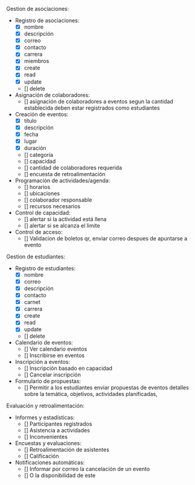 Gestion de asociaciones:
- Registro de asociaciones:
  - [x] nombre
  - [x] descripción
  - [x] correo
  - [x] contacto
  - [x] carrera
  - [x] miembros
  - [x] create
  - [x] read
  - [x] update
  - [] delete
- Asignación de colaboradores:
  - [] asignación de colaboradores a eventos segun la cantidad establecida deben estar registrados como estudiantes
- Creación de eventos:
  - [x] título
  - [x] descripción
  - [x] fecha
  - [x] lugar
  - [x] duración
  - [] categoría
  - [] capacidad
  - [] cantidad de colaboradores requerida
  - [] encuesta de retroalimentación
- Programación de actividades/agenda:
  - [] horarios
  - [] ubicaciones
  - [] colaborador responsable
  - [] recursos necesarios
- Control de capacidad:
  - [] alertar si la actividad está llena
  - [] alertar si se alcanza el limite
- Control de acceso:
  - [] Validacion de boletos qr, enviar correo despues de apuntarse a evento


Gestion de estudiantes:
- Registro de estudiantes:
  - [x] nombre
  - [x] correo
  - [x] descripción
  - [x] contacto
  - [x] carnet
  - [x] carrera
  - [x] create
  - [x] read
  - [x] update
  - [] delete
- Calendario de eventos:
  - [] Ver calendario eventos
  - [] Inscribirse en eventos
- Inscripción a eventos:
  - [] Inscripción basado en capacidad
  - [] Cancelar inscripción
- Formulario de propuestas:
  - [] Permitir a los estudiantes enviar propuestas de eventos detalles sobre la temática, objetivos, actividades planificadas, 
  

Evaluación y retroalimentación:
- Informes y estadísticas: 
  - [] Participantes registrados
  - [] Asistencia a actividades
  - [] Inconvenientes
- Encuestas y evaluaciones: 
  - [] Retroalimentación de asistentes
  - [] Calificación
- Notificaciones automáticas:
  - [] Informar por correo la cancelación de un evento
  - [] O la disponibilidad de este